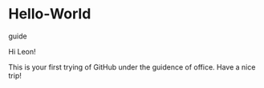 # Hello-World
guide

Hi Leon!

This is your first trying of GitHub under the guidence of office.
Have a nice trip!

